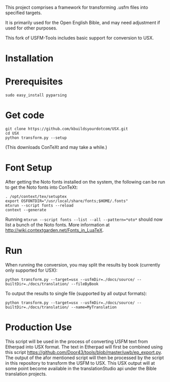 This project comprises a framework for transforming .usfm files into specified targets.

It is primarily used for the Open English Bible, and may need adjustment if used for other purposes.

This fork of USFM-Tools includes basic support for conversion to USX.

# Installation

# Prerequisites

    sudo easy_install pyparsing

# Get code

    git clone https://github.com/kbuildsyourdotcom/USX.git
    cd USX
    python transform.py --setup
 
(This downloads ConTeXt and may take a while.)
 
# Font Setup

After getting the Noto fonts installed on the system, the following can be run to get the Noto fonts into ConTeXt:

    . /opt/context/tex/setuptex
    export OSFONTDIR="/usr/local/share/fonts;$HOME/.fonts"
    mtxrun --script fonts --reload
    context --generate
    
Running `mtxrun --script fonts --list --all --pattern=*oto*` should now list a bunch of the Noto fonts.  More information at http://wiki.contextgarden.net/Fonts_in_LuaTeX.


# Run

When running the conversion, you may split the results by book (currently only supported for USX):

    python transform.py --target=usx --usfmDir=./docs/source/ --builtDir=./docs/translation/ --fileByBook

To output the results to single file (supported by all output formats):

    python transform.py --target=usx --usfmDir=./docs/source/ --builtDir=./docs/translation/ --name=MyTranslation

# Production Use

This script will be used in the process of converting USFM text from Etherpad into USX format. The text in Etherpad will first be combined using this script https://github.com/Door43/tools/blob/master/uwb/ep_export.py. The output of the afor mentioned script will then be processed by the script in this repository to transform the USFM to USX. This USX output will at some point become available in the translationStudio api under the Bible translation projects.
